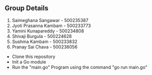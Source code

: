 Group Details 
---------------
1. Saimeghana Sangawar - 500235387
2. Jyoti Prasanna Kambam - 500233773
3. Yamini Kunapareddy - 500234808
4. Shivaji Burgula - 500224628
5. Sushma Kambam - 500233832
6. Pranay Sai Chava - 500236056

- Clone this repository
- Init a Go module
- Run the "main.go" Program using the command "go run main.go"
  

